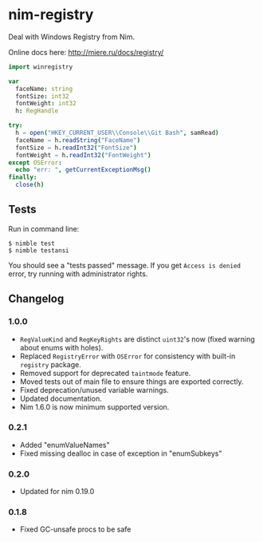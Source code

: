 # nim-registry

Deal with Windows Registry from Nim.

Online docs here: http://miere.ru/docs/registry/

```nim
import winregistry

var
  faceName: string
  fontSize: int32
  fontWeight: int32
  h: RegHandle

try:
  h = open("HKEY_CURRENT_USER\\Console\\Git Bash", samRead)
  faceName = h.readString("FaceName")
  fontSize = h.readInt32("FontSize")
  fontWeight = h.readInt32("FontWeight")
except OSError:
  echo "err: ", getCurrentExceptionMsg()
finally:
  close(h)
```

## Tests
Run in command line:
```
$ nimble test
$ nimble testansi
```
You should see a "tests passed" message. If you get `Access is denied` error, try running with administrator rights.

## Changelog
### 1.0.0
- `RegValueKind` and `RegKeyRights` are distinct `uint32`'s now (fixed warning about enums with holes).
- Replaced `RegistryError` with `OSError` for consistency with built-in `registry` package.
- Removed support for deprecated `taintmode` feature.
- Moved tests out of main file to ensure things are exported correctly.
- Fixed deprecation/unused variable warnings.
- Updated documentation.
- Nim 1.6.0 is now minimum supported version.

### 0.2.1
- Added "enumValueNames"
- Fixed missing dealloc in case of exception in "enumSubkeys"

### 0.2.0
- Updated for nim 0.19.0

### 0.1.8
- Fixed GC-unsafe procs to be safe
